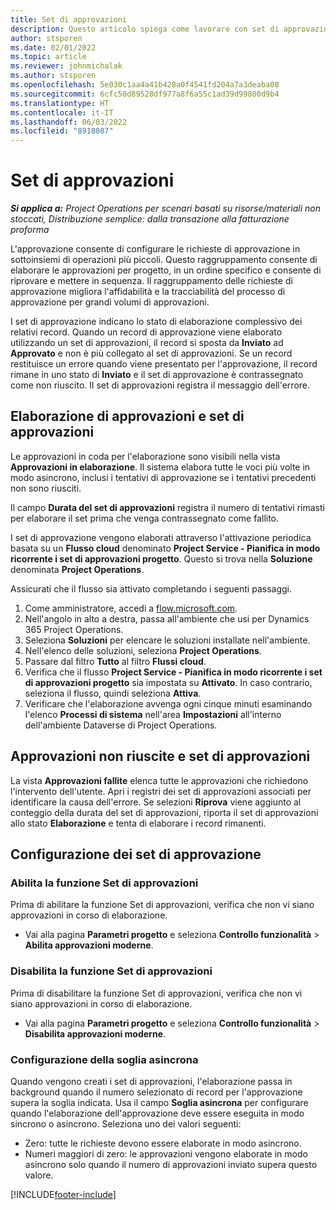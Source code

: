 ```yaml
---
title: Set di approvazioni
description: Questo articolo spiega come lavorare con set di approvazione, richieste e sottoinsiemi di tali operazioni.
author: stsporen
ms.date: 02/01/2022
ms.topic: article
ms.reviewer: johnmichalak
ms.author: stsporen
ms.openlocfilehash: 5e030c1aa4a41b428a0f4541fd204a7a3deaba08
ms.sourcegitcommit: 6cfc50d89528df977a8f6a55c1ad39d99800d9b4
ms.translationtype: HT
ms.contentlocale: it-IT
ms.lasthandoff: 06/03/2022
ms.locfileid: "8918087"
---
```

# <a name="approval-sets"></a>Set di approvazioni

_**Si applica a:** Project Operations per scenari basati su risorse/materiali non stoccati, Distribuzione semplice: dalla transazione alla fatturazione proforma_

L'approvazione consente di configurare le richieste di approvazione in sottoinsiemi di operazioni più piccoli. Questo raggruppamento consente di elaborare le approvazioni per progetto, in un ordine specifico e consente di riprovare e mettere in sequenza. Il raggruppamento delle richieste di approvazione migliora l'affidabilità e la tracciabilità del processo di approvazione per grandi volumi di approvazioni.

I set di approvazione indicano lo stato di elaborazione complessivo dei relativi record. Quando un record di approvazione viene elaborato utilizzando un set di approvazioni, il record si sposta da **Inviato** ad **Approvato** e non è più collegato al set di approvazioni. Se un record restituisce un errore quando viene presentato per l'approvazione, il record rimane in uno stato di **Inviato** e il set di approvazione è contrassegnato come non riuscito. Il set di approvazioni registra il messaggio dell'errore.

## <a name="processing-approvals-and-approval-sets"></a>Elaborazione di approvazioni e set di approvazioni
Le approvazioni in coda per l'elaborazione sono visibili nella vista **Approvazioni in elaborazione**. Il sistema elabora tutte le voci più volte in modo asincrono, inclusi i tentativi di approvazione se i tentativi precedenti non sono riusciti.

Il campo **Durata del set di approvazioni** registra il numero di tentativi rimasti per elaborare il set prima che venga contrassegnato come fallito.

I set di approvazione vengono elaborati attraverso l'attivazione periodica basata su un **Flusso cloud** denominato **Project Service - Pianifica in modo ricorrente i set di approvazioni progetto**. Questo si trova nella **Soluzione** denominata **Project Operations**. 

Assicurati che il flusso sia attivato completando i seguenti passaggi.

1. Come amministratore, accedi a [flow.microsoft.com](https://powerautomate.microsoft.com).
2. Nell'angolo in alto a destra, passa all'ambiente che usi per Dynamics 365 Project Operations.
3. Seleziona **Soluzioni** per elencare le soluzioni installate nell'ambiente.
4. Nell'elenco delle soluzioni, seleziona **Project Operations**.
5. Passare dal filtro **Tutto** al filtro **Flussi cloud**.
6. Verifica che il flusso **Project Service - Pianifica in modo ricorrente i set di approvazioni progetto** sia impostata su **Attivato**. In caso contrario, seleziona il flusso, quindi seleziona **Attiva**.
7. Verificare che l'elaborazione avvenga ogni cinque minuti esaminando l'elenco **Processi di sistema** nell'area **Impostazioni** all'interno dell'ambiente Dataverse di Project Operations.

## <a name="failed-approvals-and-approval-sets"></a>Approvazioni non riuscite e set di approvazioni
La vista **Approvazioni fallite** elenca tutte le approvazioni che richiedono l'intervento dell'utente. Apri i registri dei set di approvazioni associati per identificare la causa dell'errore.
Se selezioni **Riprova** viene aggiunto al conteggio della durata del set di approvazioni, riporta il set di approvazioni allo stato **Elaborazione** e tenta di elaborare i record rimanenti.

## <a name="configure-approval-sets"></a>Configurazione dei set di approvazione

### <a name="enable-the-approval-sets-feature"></a>Abilita la funzione Set di approvazioni
Prima di abilitare la funzione Set di approvazioni, verifica che non vi siano approvazioni in corso di elaborazione.

- Vai alla pagina **Parametri progetto** e seleziona **Controllo funzionalità** > **Abilita approvazioni moderne**.

### <a name="turn-off-the-approval-sets-feature"></a>Disabilita la funzione Set di approvazioni
Prima di disabilitare la funzione Set di approvazioni, verifica che non vi siano approvazioni in corso di elaborazione.

- Vai alla pagina **Parametri progetto** e seleziona **Controllo funzionalità** > **Disabilita approvazioni moderne**.

### <a name="configuring-the-asynchronous-threshold"></a>Configurazione della soglia asincrona 
Quando vengono creati i set di approvazioni, l'elaborazione passa in background quando il numero selezionato di record per l'approvazione supera la soglia indicata. Usa il campo **Soglia asincrona** per configurare quando l'elaborazione dell'approvazione deve essere eseguita in modo sincrono o asincrono. Seleziona uno dei valori seguenti:

  - Zero: tutte le richieste devono essere elaborate in modo asincrono. 
  - Numeri maggiori di zero: le approvazioni vengono elaborate in modo asincrono solo quando il numero di approvazioni inviato supera questo valore.

[!INCLUDE[footer-include](../includes/footer-banner.md)]
